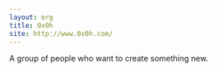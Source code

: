 ```yaml
---
layout: org
title: 0x0h
site: http://www.0x0h.com/
---
```

A group of people who want to create something new.